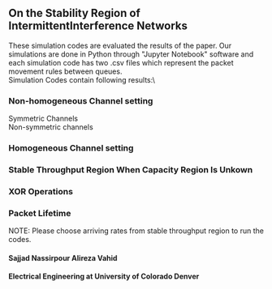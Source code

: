 ##  On the Stability Region of IntermittentInterference Networks
These simulation codes are evaluated the results of the paper. Our simulations are done in Python through "Jupyter Notebook" software and each simulation code has two .csv files which represent the packet movement rules between queues.\
Simulation Codes contain following results:\

### Non-homogeneous Channel setting
Symmetric Channels\
Non-symmetric channels

### Homogeneous Channel setting

### Stable Throughput Region When Capacity Region Is Unkown

### XOR Operations

### Packet Lifetime

NOTE: Please choose arriving rates from stable throughput region to run the codes. 

#### Sajjad Nassirpour     Alireza Vahid
#### Electrical Engineering at University of Colorado Denver
